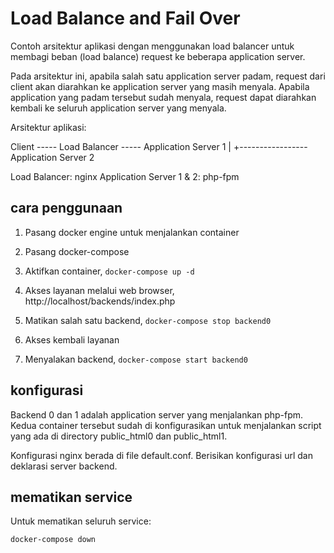 # Load Balance and Fail Over

Contoh arsitektur aplikasi dengan menggunakan load balancer untuk
membagi beban (load balance) request ke beberapa application server.

Pada arsitektur ini, apabila salah satu application server padam,
request dari client akan diarahkan ke application server yang masih menyala.
Apabila application yang padam tersebut sudah menyala, request dapat diarahkan
kembali ke seluruh application server yang menyala.

Arsitektur aplikasi:

Client ----- Load Balancer ----- Application Server 1
              |
              +----------------- Application Server 2

Load Balancer: nginx
Application Server 1 & 2: php-fpm

## cara penggunaan

1. Pasang docker engine untuk menjalankan container

2. Pasang docker-compose

3. Aktifkan container, `docker-compose up -d`

4. Akses layanan melalui web browser, http://localhost/backends/index.php

5. Matikan salah satu backend, `docker-compose stop backend0`

6. Akses kembali layanan

7. Menyalakan backend, `docker-compose start backend0`


## konfigurasi

Backend 0 dan 1 adalah application server yang menjalankan php-fpm.
Kedua container tersebut sudah di konfigurasikan untuk menjalankan script yang
ada di directory public_html0 dan public_html1.

Konfigurasi nginx berada di file default.conf. Berisikan konfigurasi url dan
deklarasi server backend.

## mematikan service

Untuk mematikan seluruh service:

`docker-compose down`
